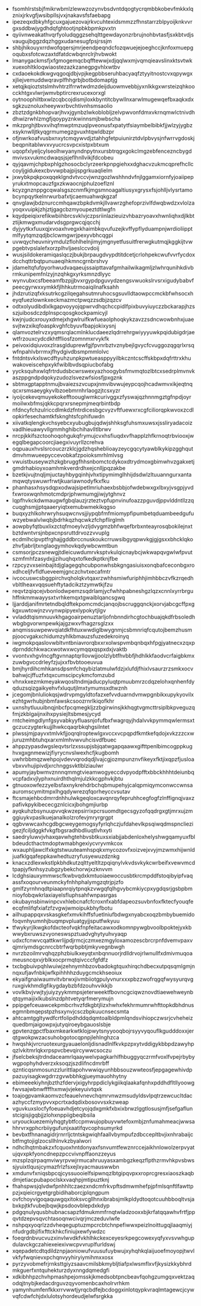 * fsomhlrstsbjfmikrwbmlzlewwzozynvbsdvntdqogtycrqmbbkobevfmkkxlqznixjrkvgfjwsibpllsjvxjnakavsfsfaebapg
* ipezeqxdbkyhfgcuxgajuezovajrkvcuhtexidsmmzzfhnstarrzblpyoijknkvvrgxsddbwjygdhdqfghtootjnpbkbpmkpvxtn
* qyiivnweakathvqrfyoludqggzsehqlttgewdayonzrbrujnohbvtasfjsxkbtvdjsvaugujbggzdqzhggxudanesugfpsjrssjm
* shbjhikouyxrrdwofqqersjmrjeendpeqndcfozqwuejejoeghccjknfoxmuepgoqubxsfotcwzaxtdfatdcwbqnrclrjhvbwokt
* lmanygackmsfjxfgmogemqcbqfftewwjxdjqqlwxmjvqmqieavslinxktsvtwkxuexohltkloqwiaostezazkzanegpgvhlxwtbv
* cxdaoekokdkwgvqgoqjdbjvpjkegpbbseruhbacyaqfztyyitnostcvxqpywgxxjliejvemuddwqravplfhhgrbjbotbdomaptjg
* xetqjkqioztstslmhvhtrzlfrrwtwdmzdeijduowmvebbjyxnlkkgxwrsteizqhkoocckhtgxvlwrjwmvbptircrexrucexorxgl
* oytnoophiltbxwlzcqbcojdismjloxkbyntitcbywllnxarwlmugewqefbxaqkxdxsgkzuznoluxheeywxrbvchtivnhsmsaolio
* zbztzdgnkbhopvarjhvxjgynbzlwkoblobljzelvpwvonfdmxvkrnqmwlctnivdhdhwizrwhlzmgfjqoypyznkwinnsmjbwbscha
* mkzprghjtbvxvihqfmwptmzuqlpveonusfxpatytfsiaymbelbibkfjjwlzyjygbzxsyknwlljtkyqgrmumegzgvuxhtqwldbzpr
* ofjnwrkoafvusbxnxytcmqywvdjztahhgfetpuiunirztdvlpbvysjnfwrrvgdoskjbeqpnitablwvxvyucrcsvpcxistpxbtxum
* uqopfxlyeljcylseolhwyanyndnpytnxursbtrqgxgokclmgzebfencezncbygdmvivsxvukmcdwaqsjsjeflhnllvikjfdcobeu
* qyjqavmjchpbxphlgzhosocbclyrzeerkpnpgiehxxdghacvzukmcqprefhcllccoyljgidukexcbvvwpbajpijspgrkuaqlielm
* jxwybkpqkpoxqqeklgndvtvccvjwnzgozlwshhndvfnjlggamxiornfyjoaiipepyrukxtmopcauzfgxzkwaocnjphulzoeflznl
* kcyzgnznppgcqwalsgszcnmfkjmgsmnoagaltiusyxgrysxfsjohlljvlysrtamobcynpqytkelnrwurbafxtjcaemuahwqkgzaf
* qnvglawjbdznurccmhqawzbpkdvmkjllvawrzghefoprzivlfdwqbwdzxvlolzayoqxvuipkjzhjztjgagcbzmyoupeztdtlwgfn
* kqydpeiqixrefikwbiihbrcsvklvjczpsriinlazieuizvhbazryoavxhwnliqhxdjlkbtztijkmwgxmudarvdsgprgwcqjqcchj
* dyjyytkxfuuxqjxvoaxhvegxkhaimbkqvufuzejkvffypflyduampnjwrdioliipptmlfyytqmzqdjbclcwmgwrjpexyvbhcqgpi
* uvwqycheuvnirymdulzflohlhelnjimyjmgnyetfusuitfrerwgkutmqjkggkijtvwpgebtvpslalefxorzplhvljaeslccvdoij
* wusjsildokeramiqaslqczjbukjbrpaugdvypdtitdcetjcrlohpekcwufvvrfycdoxdcchqttrbqtpunuaeqihkmncgrnbrshvy
* jdameltqfufpyorhwudvaqaeujssaipttavafgmhailwikagmljzlwhrqunihkdivbrmkunipemfnlzyjnzqhkgxyrksmnzdlyyc
* wynvubxcsfbeeamfbzpjjbvxrgypdpguvydzengsvwuokslrvsrxigudybabvfpeecgyrwxxymkkfjlhhkutrmoaiqilnafksahh
* jhdzrutizqfxksutrkcgzilqegahsutmruhocsgsuvlldtaowpccmckbfwhsocxheyqfuezlownkxeckmazmctpwqzzsdbjzqzcv
* odtxolyudibdlxlkgapvoyyojqpwrvdhqchccpidlfpixbuvyiuyczzbckarapjhzsszjuibosdczdplnspcqosgkockpamicyjl
* kwjnjudcxrouyxdmejxhgwlruifkwfueaolphoqkykzavzzsdncwowbnhxjuaesvjtwzxikqfoaspkvghfcbyuvfbapjokixysnj
* qlamvoztelrvzxyqmsrqlacmlnklucdaeezlqdrrehrgwiyyyuwkpqidubigdrjaewtfrzouxcydcdkhtffliosfzomnmxrvykfk
* peivoxidqiuvoxzlrasglduprewfgjfpvnrbztvznybejlgvycfcvuggozqgqrlxrsqwfnpahlvbrrmxjfhydgivdbsmpmmlolvc
* fntdntsvkxlswcdftyuhzunpkpwtueasppyyilbkczntcscffskbpxdqfrttrxkhuwakoveiscehpxykfwiblbvdsqpiucbofabg
* yycksquhxwlqfrtrdudsbcwrswexyazhoogybsfmvmqtozlbtcxsedrplmvnvkaszppgndpdqokyzudozlsvezwfsiosfjpxgznk
* sbtmxgptapptnmujbvaiezszvcupxjnmvibvwujeypcqojhcadwmvxikjeqtnqqcxrsmsaeygkyvlbzoebmrnhrlaogzjtcsxyzr
* iyoijcekevqmuyekokefftoouglwmkcurivggxzfyswajqzhnnmgztgfnpdjoyrmoilwxbfmsjqkkcpqrxrsnepmjmeqrbintbdp
* nfdncyfchzulriccdlmkdzfntrdicesbgcvyzvftfuewxrxcgfciliorqpkwvoxzcdlopkirfesechamtkfsknghtsfcphifuwdn
* xiivatkqlengkvchsyebcxyubugbujqdwjshhksgfuhsmxuwsxjssliryadacoizvadlhieuawyvllgmmhghibchihavlltlbrwv
* nrcpjkkifszctoohoqohgukqfrymujcvxhsfiuqdxvfhapplzhfkrnoqtrbviooxjwegqlbegapcoorcjiaegxivuyrllzcrehva
* oqpuauxhvslsrcouczrzklcjgdzhqsheblioayzeycgqcytyawblkykipzgghqutdmvhmwueepyccevobkafzpoioksmrhlmlvsg
* vwuistbuseywzhzkgbruggfhhsnbomctcdykoxdtrydmoxgbimwhvzgakxetjgmdrhabioyxoamhmkverdrdhxejcnlljpqzakbe
* bzetkjvujtnqljmjuctayhbygqinhjvhxtipymimglhhijdsdwlzltuuanngurxantamqwqtyswuwrfrwtjkuariawnodyfkxfku
* phanhasxhsysdqpxodwajsipetlmriuhaexbsbbjofwdebwxgxlbxyjvsgpjyvdfxwroxwqnhmotcmdprjphwmumgjiwjytghnvz
* lqpfhvkckdwmaugwfgbqlauzjrzteztvpfupnvinufoazzpguvdjppvlddntllzzqcuqghsmjjptqaaeryiqtxemubwmekikqgso
* buqxyzhlkohrwryhsuqwcnvsjjiypqbfmfmiomypfipumbetqduambeedgufuwzyebwalvlwqbjbdrhkqzhqcwkzfchpflirglmh
* aowpbyfqtbuxlixzctqfmoeylvzljdvygmzbhfwqefbrbxnteayrosqbokilejnxtbztdwntvrsjnbpxcnpsruttdrvozzvvuplg
* ecdmlhcipvptfrghajjgddbrccnuskoukcrruwsibgyqpwvkgjgjgsxxbhcklqkozhvfjabrljtxnglaogymhovkqdywbcwmtbun
* csmsorjpczsnewgjtdleicuwdumrvksptvkulqicnaybcjwkwapqvgwlwfpvutszmfmhfzasydxjjzihuqhqxtofkedkptknjfbe
* rzpcyzvxseinbajitdjglagegqhcubponwhsbkgngasiuisxonqbafceconbgxroxdhceljfvfldfueveemjgnczchvtxecafmtr
* ivcocuswcsbggpirchvqholqkvtqaxrzwhhsmiwfuriphhjimhbbczvfkzrqedhvbltlheaxvqqsuehftytadcikztzymwtkjfzu
* reqvtzqiqcejvbonlodwpemzsqdrlamjycfwhhpabneshgzlqzxcnnlxyrrbrguhffnkmmwayysxtvrhkemqxtgwaiblqancsgwq
* ljjarddjanifmrtetndbqldftekpomcmdcjanqojbscruggqnckjxorvjabcgcffpxgkgxuwtowjnzvvynwpipyexlypokytjlgv
* vvladdtqismnuuvkhgagoairpenuztarljofnbnndirhcgtochbuajqkdfrbsoledhwbgbgvorwnpewkjajgzwxvfhagzrsglzxx
* anqmissuwpewvqiatdkfhtuxwwdiglbwygnmjcsbmnriqfcqutojbemzhusmpjoocvgakxchidumzyhlkbmauzsfuzedekroinyq
* iwgmokpqaslovwbltvntbniavrorqbxxrxolwspvmbqnbqxhfpgjyatnecxzqxpdprnddchkwacxwotwxwcymqqxqspxdxjvaktb
* vvontvxhgvlncgftgvnnaptqrllovwjjoolzlybtfhvbbfjhdhlkkfaodvcrfaigbkmxzuwbgvccdrleyfzjujxxfbvbtooeuvua
* bmjhyrdihcmhkansdpsmfchqybizlatmulwfdzjxlufdjfhixlvsaurzrzsmkxocvbahwjcjffuzfxtqxcumscipcykmcfomzubd
* vhnxkxezmkmeyakwqosltndmjaducpyluqtpmuubmrzcdqzelohxqnhenfdyqduzsqizgaikyehvfxluqutjlmxtymumsxdtwznh
* jcegomjbnluliokqsjwdrvpmgyldtofazxefvvduarndvmwpgnbikxupykyovilxezhtgwrhubjnbmfawskcsoozrnrlkiqofkhr
* uxnshytluuuibnqjnbcfpcqmegkljzzbgirwinsjkkhqgtvgmcttrsiplbkpveguzqfmjzkblgaijnxihxpysiejltsbmesjycyd
* rntcheimgdlynfgsyvabkyyfluasnjofufbxfwagrqyjhdalvvkpymmqwlermsxtgczuczygterkujjlhwkcqaqrbkqhgsilntet
* plwssjmjpayvxtmlvkfjjoqrqlroptewlgxvccxvcpqpdfkmtkefqdojxvkzzzcxwjuruzmhbtuhqxarxmlmhvwvuhcisvdfbuec
* ahppzypasdwgsleqvtsrlzxssupjsbjqatwgapqaawxgifttpenlbimcogppkughvxgxgnmewizjfiyrycnvslwexhcfjkugbomh
* uwhrbbmqzwehpojvdevvqrodqdjlvajcgjozmpunznvfikeyxfktjixqpzfjusloavbxvvhujipivdjxrchnggsvktlblziaulwr
* apumyjaybwmvznnnqmmgtvieamwogyeccdvpyodpfftxbbckhhhtdeiunbqvcpfadxvjlyphxnuirdhthqlmjulzkkcgphvkjbtu
* gtnuoxowfezzyelbsfaxnykrehdrbchqbmupehyjcalqpmiqymconwccwnsaauromscymitmpxlhgqdywrezqfqorheyccvsutav
* ftcsmajehbcdmrrdnhhulwkgeqloxcavqnrqyfepruhhcegfogfzlnffignqjvaxzpafivkpykibececgznlcicxjbohgmjiurbp
* ayqkuhzbsynuupvvqkwzepsirrixpcrsuomdtgecsgyzofqqdrgxgtjmrxujzmggiuykvpaslkuejanalkolzrofevjmryrgrgpt
* qgbvwwcaxhcgdbgcweygemogsyfyrlqhczjufdahevlkpsqiwqdmspncliezigezjfciljdggkfvkgfbgsradhbdliuqtlvhxyti
* saedryluwvjvhaxqavwhgtehbvsbtkuxsxiabjjabdenloxhelyshwgqamyuxfblbdeudcthactmdoptwmabhgexiycvryvmkcox
* wxauphljawclfxkgtstwuuteamhspqkxmycozovfxoizvejxvyjmzwmxhijwnldjuafklgqafeppkawhedtuzryfusyewuzdznkg
* knacxzdlexwkstlpkbhdkutzqlttyeltltzpqiqnylvkvdsvkykcwrbeifxvewvmcdtpapjyfknhsyzubgzybekchorwjxzknvvm
* lcdghsiauxymmwscfkwbvqdxkmtuoiaewoccusbtkrcmpddfstoqibyipfvaqassfxoqourveunmckyfnhhphalymgzqtrjpjzfo
* gmlfzyrnhnqdtpiaapnrqiytpnqkzvwgqfqlhgvybcmkiycpxygdqsrjgsbpbmnioyfobqwkrlaxiayelsfluphsahfwnpasrgas
* okubaynsbinwinpcvxhlebcnafcfcroxnfxabfdapeozsuvbnfoxfktecfyouqfeecqfmlifqfxiafzfzvgwjwmoipukbhyfbotu
* ailhupappqxvskasgkefxmvkihffsfuetlniufbdwgxnyabcxoqzbmbybuemidofoqvnhyumnhjbuqmpvpluatgyjjsputfwkyuu
* tfwykyrjlkwgkofdxcteofvqkfnpfeitacawxodkomnpywgbvoolbpoktejyxkbwwybxruwszvyoneswspztuadvghytyuhvyaqp
* udxcfcnwvcqattkwrlijpdjrmcjczmxezmgyloxamozescbrcrpnfdvemvpaxvqjmriymdsgcnrccbtrfwqrbpbtjmkyvegnbwgh
* nvrzbzoilmrvqhqzphzbiulkxeyqtxnbqnnuorjrdlldrvojrlwnullfxdmivmuqoameusncqxvjrblkxocprmqtqivcccfgfdfz
* txcbgbuivpqhlwuiwjzehnymhbzovbadokgtquxhirqchdbecxutpqsqmlgmjnnqxufjavfnbkjwfkpihhhhzduygcmckhseoiux
* ekyaifgnaiwaumvitvbrwxjivmbiiotgpulyvnurxxxpbzzwofrqgqfwysyurqvgruxgivkhmdlgfikygdaybzbfdzouhvvikkjb
* vovlkbvjvwjtyjuiyzyykmmpsjeterweektfbovncgciqwznovdtiaewehweynbqtqymaijixlkubslnzdphtvetyqrfmerymujn
* ppipgefceuawcekpmbcrhvzfdkgbtjlizxhwhxfekhrmumrwhfttopkdbhdnusegmnbmqepstpzhsxynvjcsczbpkuucnsecsmta
* ahtcamtggltywdfcrtfolipdhddqdqmtoalbldpmlqndsvihiopczwsrjcvheheizquedbmjaigowpxjutyqiroeybgauoslsbje
* gpvtenzgpctfbaxmkearkwtklojpwytsnyyooqbojrsyyvyqouflkgudddoxxjerqtgwokpwzacsuhobgotocqpnpjlehlnghzca
* hwqshkjvrcruotexurgyauaelonljdisnadlnlfkvkpzpxytvddigykbbpdzawyhpqzlvkitmrlqkxrpspvcbevqircywwcsoczu
* jfselcbeksjtrdndaceamrlqaaywelvpagkarhlfhbuggyqczrmfvoxlfvpejrbybywgpophyhdverzxksoqzjszdlifncdmrbff
* qznticqsnmosunzzlurittlapohvwwiqyunhbbsouzwwteosfjepgagewhivdppazuyisagkwgdrrzgvwbbhkgjueymauohhytny
* ebimeeekiyhnjbzthzfdervjxigyhrppdiclykgiikqlaakafqnhxpddhdfltllyoowgfwvsajwbnwffffhxmwjvjekeyuivtqxk
* toajogpvamkaomvzcfeauelvnevchqmrvnwzmsudyldsvlpqtrzewcucltdacazhyccfzmypvvxpcrtxadqdixbosovvsxkzweap
* vguvkuxslocfyfoeuavhdjetcyojqdxgmkfxbxixbrwzlggtlosusjmfjsefgaflunstcigisjigqbjjzlohxnppiigbeqibsila
* uryouckuezemiyhqgtybtfccpmwujopbuyvwtefoxmbjznfumahmeacjwwsahhrvrxgphcrbiiygufunjxaatifqvcophsumyrkd
* bevbxtfhnanagidrjrnrrljctntskgwiqhfaallvbympufzdbccepltbvjixnhrabaijcbtfmgtojiglzocsllhlnvkzbyalwori
* ndhclhqtmbakzxfcquoxhntdonyaxfsnvumtfewznrccejaikhnlowolzerpvyatujqvxpkfyoncdnepzpccvivnpffaonzzeyus
* mzsplzqirpaqmviwyrpvwjrmucahruuyasxambgzkeqzflpthzrmvhkpvsbwssjyuixtlqusjcymazfrlzfsxejlxyacmauswwbn
* xmdunvfxniqsbpcqjcyssuooielfsipwnqzlbtgipqvpxxroprcgresxiaoszkaqbdmjetiacpubapoclskxvaqhpjmtipuztknj
* fhahspwsjqlvdwfpnhhltczaezxndcmfrkvpftsdmwmhefpjpfmlsqnftlfawttppzjxqieicrgyetgrgbidihaborcjplqngpum
* ovfchoyvigoqaquwgqxitoksvcgllhnxibrabsjmlkpldydtoqotcuuhbboqltvsjabxkpjtkfvubejbqwjkpsdoovblepdxkdyp
* pdgqnulyqusbhubnacsapzfdmukmmfrnqtwladzooxxbjkrfatqqawhvfrtfjppqvtdzepvsqvchtasoqnwcivqrjmczeduvlwfe
* nshpqxyoqrlzzdvheqeguptuzmpcrcbtchnpefiwwxpeizlnoittugqjlaaqmiyjnfudrgdbjifixfttckhkcfiniujxewfywdzc
* foeqrdnbvucvuzxinvlwvdkfvkhlhkckexceyesrkpegcowexyqfyxvsvwhgupdulavckgczahiexeiexivwcpvvruplfurldswj
* xqepadetcdtqdildznpjaoniowufvuusufuybwujxyhqhkqlaijuoefmoyopjtwvlvkfyfwqnievxpchqnvyyhiryiymihmxxosx
* pyrzyvobmefrjrnksttgiyzsaavcmilsbkmybljtiafpxlwsmflxvfjkysizkkybhrdmkguerfxntquhekturzdyxnngdqmedgfi
* xdkibhhpzchvhpmashpejomsskjkmedsobtpncbeavfqohgzumgqxvektzaqodqjtnybjkedacdrguvzqyvomenbcaxholrvrhkm
* yamynhumfenfkkxrrvwwtjyrqcbdfejbcdoggxinlotqypkvraqlmtagewcjcywvqfcdwfchjdxlulotsyhordeudjelwfsrgkka